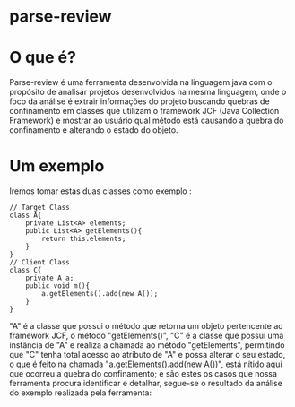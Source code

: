 # parse-review

# O que é?
Parse-review é uma ferramenta desenvolvida na linguagem java com o propósito de analisar projetos desenvolvidos na mesma linguagem,
onde o foco da análise é extrair informações do projeto buscando quebras de confinamento em classes que utilizam o framework JCF 
(Java Collection Framework) e mostrar ao usuário qual método está causando a quebra do confinamento e alterando o estado do objeto.

# Um exemplo
Iremos tomar estas duas classes como exemplo :

```
// Target Class
class A{
    private List<A> elements;
    public List<A> getElements(){
        return this.elements;
    }
}
// Client Class
class C{
    private A a;
    public void m(){
        a.getElements().add(new A());
    }
}
```

"A" é a classe que possui o método que retorna um objeto pertencente ao framework JCF, o método "getElements()", "C" é a classe que possui uma instância de "A" e realiza a chamada ao método "getElements", permitindo que "C" tenha total acesso ao atributo de "A" e possa alterar o seu estado, o que é feito na chamada "a.getElements().add(new A())", está nítido aqui que ocorreu a quebra do confinamento; e são estes os casos que nossa ferramenta procura identificar e detalhar, segue-se o resultado da análise do exemplo realizada pela ferramenta:
